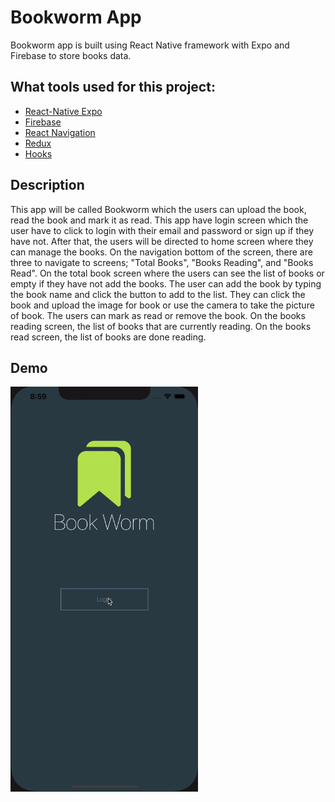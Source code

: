 # Bookworm App
Bookworm app is built using React Native framework with Expo and Firebase to store books data. 

## What tools used for this project:
- [React-Native Expo](https://expo.io/)
- [Firebase](https://firebase.google.com/)
- [React Navigation](https://reactnavigation.org/docs/getting-started)
- [Redux](https://redux.js.org/introduction/getting-started)
- [Hooks](https://react-redux.js.org/api/hooks)

## Description
This app will be called Bookworm which the users can upload the book, read the book and mark it as read. This app have login screen which the user have to click to login with their email and password or sign up if they have not. After that, the users will be directed to home screen where they can manage the books. On the navigation bottom of the screen, there are three to navigate to screens; "Total Books", "Books Reading", and "Books Read". On the total book screen where the users can see the list of books or empty if they have not add the books. The user can add the book by typing the book name and click the button to add to the list. They can click the book and upload the image for book or use the camera to take the picture of book. The users can mark as read or remove the book. On the books reading screen, the list of books that are currently reading. On the books read screen, the list of books are done reading. 

## Demo
<img src="demo/bookworm-demo.gif" alt="bookworm" width="300"/>